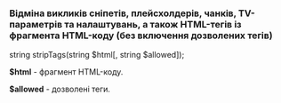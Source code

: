 ### Відміна викликів сніпетів, плейсхолдерів, чанків, TV-параметрів та налаштувань, а також HTML-тегів із фрагмента HTML-коду (без включення дозволених тегів)

string stripTags(string $html[, string $allowed]);

**$html** - фрагмент HTML-коду.

**$allowed** - дозволені теги.